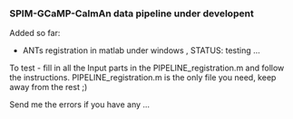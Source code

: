 ### SPIM-GCaMP-CaImAn data pipeline under developent
Added so far:
+ ANTs registration in matlab under windows , STATUS: testing ...

To test - fill in all the Input parts in the PIPELINE_registration.m and follow the instructions. 
PIPELINE_registration.m is the only file you need, keep away from the rest ;) 

Send me the errors if you have any ... 
